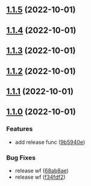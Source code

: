

## [1.1.5](https://github.com/jimmysafe/ecs-test/compare/1.1.4...1.1.5) (2022-10-01)

## [1.1.4](https://github.com/jimmysafe/ecs-test/compare/1.1.3...1.1.4) (2022-10-01)

## [1.1.3](https://github.com/jimmysafe/ecs-test/compare/1.1.2...1.1.3) (2022-10-01)

## [1.1.2](https://github.com/jimmysafe/ecs-test/compare/1.1.1...1.1.2) (2022-10-01)

## [1.1.1](https://github.com/jimmysafe/ecs-test/compare/1.1.0...1.1.1) (2022-10-01)

## [1.1.0](https://github.com/jimmysafe/ecs-test/compare/latest...1.1.0) (2022-10-01)


### Features

* add release func ([9b5940e](https://github.com/jimmysafe/ecs-test/commit/9b5940e1282713f7493907812e022a4108806207))


### Bug Fixes

* release wf ([68ab8ae](https://github.com/jimmysafe/ecs-test/commit/68ab8ae9a53b37b43d6276e334d03e130c7dfdfb))
* release wf ([f34fdf2](https://github.com/jimmysafe/ecs-test/commit/f34fdf267709c21746492dec8cf29cc4b20a5b4f))